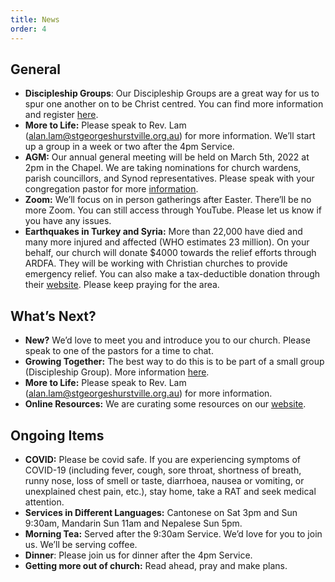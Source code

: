 ```yaml
---
title: News
order: 4
---
```


## General
- **Discipleship Groups**: Our Discipleship Groups are a great way for us to spur one another on to be Christ centred. You can find more information and register [here](https://stgeorgeshurstville.org.au/discipleship-groups).
- **More to Life:** Please speak to Rev. Lam (alan.lam@stgeorgeshurstville.org.au) for more information. We’ll start up a group in a week or two after the 4pm Service. 
- **AGM:** Our annual general meeting will be held on March 5th, 2022 at 2pm in the Chapel. We are taking nominations for church wardens, parish councillors, and Synod representatives. Please speak with your congregation pastor for more [information](https://stgeorgeshurstville.org.au/agm).
- **Zoom:** We’ll focus on in person gatherings after Easter. There’ll be no more Zoom. You can still access through YouTube. Please let us know if you have any issues. 
- **Earthquakes in Turkey and Syria:** More than 22,000 have died and many more injured and affected (WHO estimates 23 million). On your behalf, our church will donate $4000 towards the relief efforts through ARDFA. They will be working with Christian churches to provide emergency relief. You can also make a tax-deductible donation through their [website](https://ardfa.org.au/turkey-earthquakes). Please keep praying for the area. 


## What’s Next?
- **New?** We’d love to meet you and introduce you to our church. Please speak to one of the pastors for a time to chat. 
- **Growing Together:** The best way to do this is to be part of a small group (Discipleship Group). More information [here]( https://stgeorgeshurstville.org.au/discipleship-groups). 
- **More to Life:** Please speak to Rev. Lam (alan.lam@stgeorgeshurstville.org.au) for more information.
- **Online Resources:** We are curating some resources on our [website](https://stgeorgeshurstville.org.au/lets-talk-about-christianity).


## Ongoing Items
- **COVID:** Please be covid safe. If you are experiencing symptoms of COVID-19 (including fever, cough, sore throat, shortness of breath, runny nose, loss of smell or taste, diarrhoea, nausea or vomiting, or unexplained chest pain, etc.), stay home, take a RAT and seek medical attention.
- **Services in Different Languages:** Cantonese on Sat 3pm and Sun 9:30am, Mandarin Sun 11am and Nepalese Sun 5pm. 
- **Morning Tea:** Served after the 9:30am Service. We’d love for you to join us. We’ll be serving coffee. 
- **Dinner**: Please join us for dinner after the 4pm Service.
- **Getting more out of church:** Read ahead, pray and make plans.
